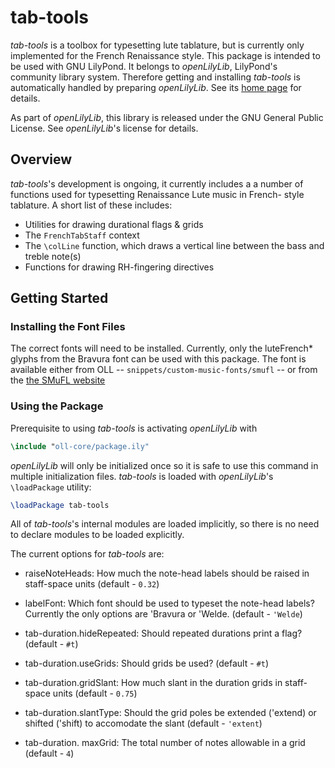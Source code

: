 # tab-tools

*tab-tools* is a toolbox for typesetting lute tablature, but is currently only
implemented for the French Renaissance style.
This package is intended to be used with GNU LilyPond.
It belongs to *openLilyLib*, LilyPond's community library system.
Therefore getting and installing *tab-tools* is automatically handled by
preparing *openLilyLib*.
See its [home page](https://github.com/openlilylib/openlilylib) for details.

As part of *openLilyLib*, this library is released under the
GNU General Public License. See *openLilyLib*'s license for details.

## Overview

*tab-tools*'s development is ongoing, it currently includes a
a number of functions used for typesetting Renaissance Lute music in French-
style tablature. A short list of these includes:

* Utilities for drawing durational flags & grids
* The `FrenchTabStaff` context
* The `\colLine` function, which draws a vertical line between the bass and
  treble note(s)
* Functions for drawing RH-fingering directives

## Getting Started

### Installing the Font Files

The correct fonts will need to be installed. Currently, only the luteFrench*
glyphs from the Bravura font can be used with this package. The font
is available either from OLL -- `snippets/custom-music-fonts/smufl` -- or from
the [the SMuFL website](http://www.smufl.org/fonts/)

### Using the Package

Prerequisite to using *tab-tools* is activating *openLilyLib* with

```lilypond
\include "oll-core/package.ily"
```

*openLilyLib* will only be initialized once so it is safe to use this command in 
multiple initialization files. *tab-tools* is loaded with *openLilyLib*'s `\loadPackage` utility:

```lilypond
\loadPackage tab-tools
```

All of *tab-tools*'s internal modules are loaded implicitly, so
there is no need to declare modules to be loaded explicitly.

The current options for *tab-tools* are:

* raiseNoteHeads: How much the note-head labels should be raised in staff-space units
  (default - `0.32`)
* labelFont: Which font should be used to typeset the note-head labels? Currently the
  only options are 'Bravura or 'Welde. 
  (default - `'Welde`)

* tab-duration.hideRepeated: Should repeated durations print a flag?
  (default - `#t`)
* tab-duration.useGrids: Should grids be used?
  (default - `#t`)
* tab-duration.gridSlant: How much slant in the duration grids in staff-space units
  (default - `0.75`)
* tab-duration.slantType: Should the grid poles be extended ('extend) or shifted
  ('shift) to accomodate the slant
  (default - `'extent`)
* tab-duration. maxGrid: The total number of notes allowable in a grid
  (default - `4`)
